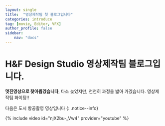 ```yaml
---
layout: single
title:  "영상제작팀 첫 블로그입니다"
categories: introduce
tag: [movie, Editor, VFX]
author_profile: false
sidebar:
    nav: "docs"
---
```


# H&F Design Studio 영상제작팀 블로그입니다.

**멋진영상으로 찾아뵙겠습니다**, 다소 늦었지만, 천천히 과정을 밟아 가겠습니다.
영상제작팀 화이팅!!

다음은 도시 항공촬영 영상입니다
{: .notice--info}

{% include video id="njX2bu-_Vw4" provider="youtube" %}
